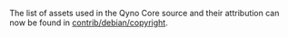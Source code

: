 The list of assets used in the Qyno Core source and their attribution can now be found in [contrib/debian/copyright](../contrib/debian/copyright).
